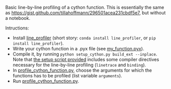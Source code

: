 Basic line-by-line profiling of a cython function. This is essentially the same as https://gist.github.com/tillahoffmann/296501acea231cbdf5e7, but without a notebook.  

Intructions:
 + Install [line_profiler](https://pypi.python.org/pypi/line_profiler/) (short story: `conda install line_profiler`, or `pip install line_profiler`).
 + Write your cython function in a .pyx file (see [my_function.pyx](my_function.pyx)).
 + Compile it, by running `python setup_cython.py build_ext --inplace`. Note that [the setup script provided](setup_cython.py) includes some compiler directives necessary for the line-by-line profiling (`linetrace` and `binding`).
 + In [profile_cython_function.py](profile_cython_function.py), choose the arguments for which the functions has to be profiled (list variable `arguments`).
 + Run [profile_cython_function.py](profile_cython_function.py).
